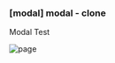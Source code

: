 <h3>[modal] modal - clone</h3>
<p>Modal Test</p>
<img src='https://user-images.githubusercontent.com/115362203/228116333-edd32d2a-9050-47fc-a507-104977f95cb8.png' alt='page'/>
